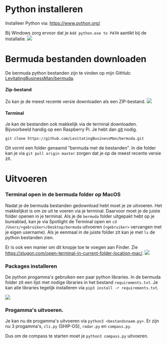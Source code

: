 # Python installeren
Installeer Python via: https://www.python.org/

Bij Windows zorg ervoor dat je `Add python.exe to PATH` aantikt bij de installatie.
![](https://i.imgur.com/DEOPocU.png)

# Bermuda bestanden downloaden
De bermuda python bestanden zijn te vinden op mijn GitHub: [LevitatingBusinessMan/bermuda](https://github.com/LevitatingBusinessMan/bermuda).

#### Zip-bestand
Zo kan je de meest recente versie downloaden als een ZIP-bestand.
![](https://i.imgur.com/sP2wlbY.png)

#### Terminal
Je kan de bestanden ook makkelijk via de terminal downloaden. Bijvoorbeeld handig op een Raspberry Pi. Je hebt dan [git](https://book.git-scm.com/) nodig. 

```SHELL
git clone https://github.com/LevitatingBusinessMan/bermuda.git
```
Dit vormt een folder genaamd "bermuda met de bestanden". In die folder kan je via `git pull origin master` zorgen dat je op de meest recente versie zit.

# Uitvoeren
### Terminal open in de bermuda folder op MacOS
Nadat je de bermuda bestanden gedownload hebt moet je ze uitvoeren. Het makkelijkst is om ze uit te voeren via je terminal. Daarvoor moet je de juiste folder openen in je terminal. Als je de `bermuda` folder uitgepakt hebt op je bureablad, kan je via Spotlight de Terminal open en `cd /Users/<gebruiker>/Desktop/bermuda` uitvoeren (`<gebruiker>` vervangen met je eigen username). Als je eenmaal in de juiste folder zit kan je met `ls` de python bestanden zien.

Er is ook een manier om dit knopje toe te voegen aan Finder. Zie https://stugon.com/open-terminal-in-current-folder-location-mac/.
![](https://i.imgur.com/lfdZ1nd.png)

### Packages installeren
De python progamma's gebruiken een paar python libraries. In de bermuda folder zit een lijst met nodige libraries in het bestand `requirements.txt`.  Je kan alle libraries tegelijk installeren via `pip3 install -r requirements.txt`.

![](https://i.imgur.com/fpxwMJb.png)

### Progamma's uitvoeren.

Je kan nu de progamma's uitvoeren via `python3 <bestandsnaam.py>`.
Er zijn nu 3 progamma's, `cli.py` (SHIP-OS), `radar.py` en `compass.py`.

Dus om de compass te starten moet je `python3 compass.py` uitvoeren.

